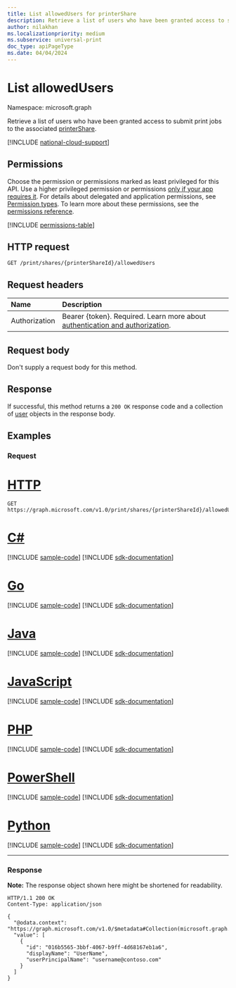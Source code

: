 ```yaml
---
title: List allowedUsers for printerShare
description: Retrieve a list of users who have been granted access to submit print jobs to the associated printer share.
author: nilakhan
ms.localizationpriority: medium
ms.subservice: universal-print
doc_type: apiPageType
ms.date: 04/04/2024
---
```


# List allowedUsers
Namespace: microsoft.graph

Retrieve a list of users who have been granted access to submit print jobs to the associated [printerShare](../resources/printershare.md).

[!INCLUDE [national-cloud-support](../../includes/global-us.md)]

## Permissions
Choose the permission or permissions marked as least privileged for this API. Use a higher privileged permission or permissions [only if your app requires it](/graph/permissions-overview#best-practices-for-using-microsoft-graph-permissions). For details about delegated and application permissions, see [Permission types](/graph/permissions-overview#permission-types). To learn more about these permissions, see the [permissions reference](/graph/permissions-reference).

<!-- { "blockType": "permissions", "name": "printershare_list_allowedusers" } -->
[!INCLUDE [permissions-table](../includes/permissions/printershare-list-allowedusers-permissions.md)]

## HTTP request

<!-- {
  "blockType": "ignored"
}
-->
```http
GET /print/shares/{printerShareId}/allowedUsers
```

## Request headers
|Name|Description|
|:---|:---|
|Authorization|Bearer {token}. Required. Learn more about [authentication and authorization](/graph/auth/auth-concepts).|

## Request body
Don't supply a request body for this method.

## Response

If successful, this method returns a `200 OK` response code and a collection of [user](../resources/user.md) objects in the response body.

## Examples

### Request

# [HTTP](#tab/http)
<!-- {
  "blockType": "request",
  "name": "list_user"
}
-->
```http
GET https://graph.microsoft.com/v1.0/print/shares/{printerShareId}/allowedUsers
```

# [C#](#tab/csharp)
[!INCLUDE [sample-code](../includes/snippets/csharp/list-user-csharp-snippets.md)]
[!INCLUDE [sdk-documentation](../includes/snippets/snippets-sdk-documentation-link.md)]

# [Go](#tab/go)
[!INCLUDE [sample-code](../includes/snippets/go/list-user-go-snippets.md)]
[!INCLUDE [sdk-documentation](../includes/snippets/snippets-sdk-documentation-link.md)]

# [Java](#tab/java)
[!INCLUDE [sample-code](../includes/snippets/java/list-user-java-snippets.md)]
[!INCLUDE [sdk-documentation](../includes/snippets/snippets-sdk-documentation-link.md)]

# [JavaScript](#tab/javascript)
[!INCLUDE [sample-code](../includes/snippets/javascript/list-user-javascript-snippets.md)]
[!INCLUDE [sdk-documentation](../includes/snippets/snippets-sdk-documentation-link.md)]

# [PHP](#tab/php)
[!INCLUDE [sample-code](../includes/snippets/php/list-user-php-snippets.md)]
[!INCLUDE [sdk-documentation](../includes/snippets/snippets-sdk-documentation-link.md)]

# [PowerShell](#tab/powershell)
[!INCLUDE [sample-code](../includes/snippets/powershell/list-user-powershell-snippets.md)]
[!INCLUDE [sdk-documentation](../includes/snippets/snippets-sdk-documentation-link.md)]

# [Python](#tab/python)
[!INCLUDE [sample-code](../includes/snippets/python/list-user-python-snippets.md)]
[!INCLUDE [sdk-documentation](../includes/snippets/snippets-sdk-documentation-link.md)]

---

### Response
**Note:** The response object shown here might be shortened for readability.
<!-- {
  "blockType": "response",
  "truncated": true,
  "@odata.type": "Collection(microsoft.graph.user)"
}
-->
```http
HTTP/1.1 200 OK
Content-Type: application/json

{
  "@odata.context": "https://graph.microsoft.com/v1.0/$metadata#Collection(microsoft.graph.user)",
  "value": [
    {
      "id": "016b5565-3bbf-4067-b9ff-4d68167eb1a6",
      "displayName": "UserName",
      "userPrincipalName": "username@contoso.com"
    }
  ]
}
```

